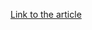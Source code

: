 [Link to the article](https://www.proofpoint.com/us/blog/threat-insight/ta402-uses-complex-ironwind-infection-chains-target-middle-east-based-government)
